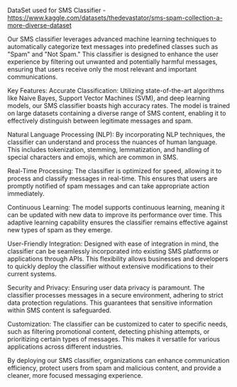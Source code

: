 DataSet used for SMS Classifier - https://www.kaggle.com/datasets/thedevastator/sms-spam-collection-a-more-diverse-dataset

Our SMS classifier leverages advanced machine learning techniques to automatically categorize text messages into predefined classes such as "Spam" and "Not Spam." This classifier is designed to enhance the user experience by filtering out unwanted and potentially harmful messages, ensuring that users receive only the most relevant and important communications.

Key Features:
Accurate Classification: Utilizing state-of-the-art algorithms like Naive Bayes, Support Vector Machines (SVM), and deep learning models, our SMS classifier boasts high accuracy rates. The model is trained on large datasets containing a diverse range of SMS content, enabling it to effectively distinguish between legitimate messages and spam.

Natural Language Processing (NLP): By incorporating NLP techniques, the classifier can understand and process the nuances of human language. This includes tokenization, stemming, lemmatization, and handling of special characters and emojis, which are common in SMS.

Real-Time Processing: The classifier is optimized for speed, allowing it to process and classify messages in real-time. This ensures that users are promptly notified of spam messages and can take appropriate action immediately.

Continuous Learning: The model supports continuous learning, meaning it can be updated with new data to improve its performance over time. This adaptive learning capability ensures the classifier remains effective against new types of spam as they emerge.

User-Friendly Integration: Designed with ease of integration in mind, the classifier can be seamlessly incorporated into existing SMS platforms or applications through APIs. This flexibility allows businesses and developers to quickly deploy the classifier without extensive modifications to their current systems.

Security and Privacy: Ensuring user data privacy is paramount. The classifier processes messages in a secure environment, adhering to strict data protection regulations. This guarantees that sensitive information within SMS content is safeguarded.

Customization: The classifier can be customized to cater to specific needs, such as filtering promotional content, detecting phishing attempts, or prioritizing certain types of messages. This makes it versatile for various applications across different industries.

By deploying our SMS classifier, organizations can enhance communication efficiency, protect users from spam and malicious content, and provide a cleaner, more focused messaging experience.
